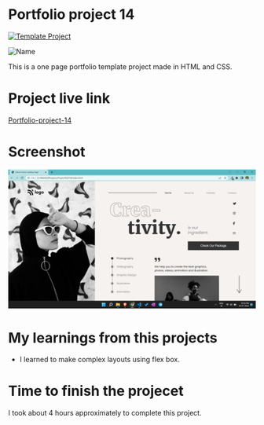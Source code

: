# Portfolio project 14

[![Template Project](https://img.shields.io/badge/Technologies%20-HTML%2FCSS-brightgreen)](http://www.gnu.org/licenses/agpl-3.0)

![Name](https://img.shields.io/badge/Dhrumil-Bhut-success)

This is a one page portfolio template project made in HTML and CSS.

# Project live link

[Portfolio-project-14](https://statuesque-swan-f71da6.netlify.app)

# Screenshot

![Screenshot](./14.png)

# My learnings from this projects

- I learned to make complex layouts using flex box.

# Time to finish the projecet

I took about 4 hours approximately to complete this project.
